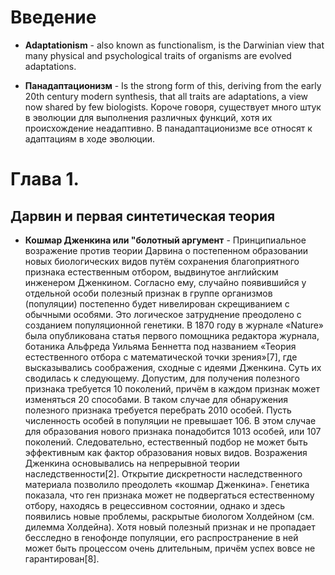 # Введение

* **Adaptationism** - also known as functionalism, is the Darwinian view that many physical and psychological traits of organisms are evolved adaptations.

* **Панадаптационизм** - Is the strong form of this, deriving from the early 20th century modern synthesis, that all traits are adaptations, a view now shared by few biologists. Короче говоря, существует много штук в эволюции для выполнения различных функций, хотя их происхождение неадаптивно. В панадаптационизме все относят к адаптациям в ходе эволюции.

# Глава 1.

## Дарвин и первая синтетическая теория

* **Кошмар Дженкина или "болотный аргумент** - Принципиальное возражение против теории Дарвина о постепенном образовании новых биологических видов путём сохранения благоприятного признака естественным отбором, выдвинутое английским инженером Дженкином. Согласно ему, случайно появившийся у отдельной особи полезный признак в группе организмов (популяции) постепенно будет нивелирован скрещиванием с обычными особями. Это логическое затруднение преодолено с созданием популяционной генетики. В 1870 году в журнале «Nature» была опубликована статья первого помощника редактора журнала, ботаника Альфреда Уильяма Беннетта под названием «Теория естественного отбора с математической точки зрения»[7], где высказывались соображения, сходные с идеями Дженкина. Суть их сводилась к следующему. Допустим, для получения полезного признака требуется 10 поколений, причём в каждом признак может изменяться 20 способами. В таком случае для обнаружения полезного признака требуется перебрать 2010 особей. Пусть численность особей в популяции не превышает 106. В этом случае для образования нового признака понадобится 1013 особей, или 107 поколений. Следовательно, естественный подбор не может быть эффективным как фактор образования новых видов. Возражения Дженкина основывались на непрерывной теории наследственности[2]. Открытие дискретности наследственного материала позволило преодолеть «кошмар Дженкина». Генетика показала, что ген признака может не подвергаться естественному отбору, находясь в рецессивном состоянии, однако и здесь появились новые проблемы, раскрытые биологом Холдейном (см. дилемма Холдейна). Хотя новый полезный признак и не пропадает бесследно в генофонде популяции, его распространение в ней может быть процессом очень длительным, причём успех вовсе не гарантирован[8].
